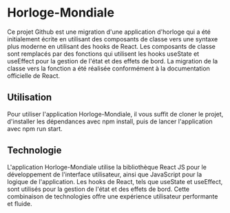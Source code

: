 # Horloge-Mondiale
Ce projet Github est une migration d'une application d'horloge qui a été initialement écrite en utilisant des composants de classe vers une syntaxe plus moderne en utilisant des hooks de React. Les composants de classe sont remplacés par des fonctions qui utilisent les hooks useState et useEffect pour la gestion de l'état et des effets de bord. La migration de la classe vers la fonction a été réalisée conformément à la documentation officielle de React.

## Utilisation
Pour utiliser l'application Horloge-Mondiale, il vous suffit de cloner le projet, d'installer les dépendances avec npm install, puis de lancer l'application avec npm run start.

## Technologie
L'application Horloge-Mondiale utilise la bibliothèque React JS pour le développement de l'interface utilisateur, ainsi que JavaScript pour la logique de l'application. Les hooks de React, tels que useState et useEffect, sont utilisés pour la gestion de l'état et des effets de bord. Cette combinaison de technologies offre une expérience utilisateur performante et fluide.

